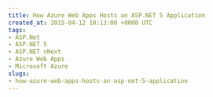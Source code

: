```yaml
---
title: How Azure Web Apps Hosts an ASP.NET 5 Application
created_at: 2015-04-12 10:13:00 +0000 UTC
tags:
- ASP.Net
- ASP.NET 5
- ASP.NET vNext
- Azure Web Apps
- Microsoft Azure
slugs:
- how-azure-web-apps-hosts-an-asp-net-5-application
---
```

